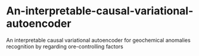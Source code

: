 # An-interpretable-causal-variational-autoencoder
An interpretable causal variational autoencoder for geochemical anomalies recognition by regarding ore-controlling factors

